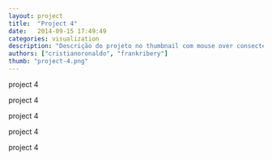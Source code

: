 ```yaml
---
layout: project
title:  "Project 4"
date:   2014-09-15 17:49:49
categories: visualization
description: "Descrição do projeto no thumbnail com mouse over consectetuer adipiscing elit, sed diam nonummy nibh euismod tincidunt ut laoreet dolore lorem ipsum sit dolor amet [hiperlink](http://codeminer42.com){:target=\"_blank\"} aliquam erat volutpat. Ut wisi enim ad minim veniam, veniam, quis nostrud exerci tation aliquip ex ea commodo consequat."
authors: ["cristianoronaldo", "frankribery"]
thumb: "project-4.png"
---
```



project 4

project 4

project 4

project 4

project 4
